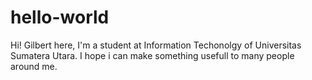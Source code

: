 # hello-world

Hi!
Gilbert here, I'm a student at Information Techonolgy of Universitas Sumatera Utara.
I hope i can make something usefull to many people around me.
